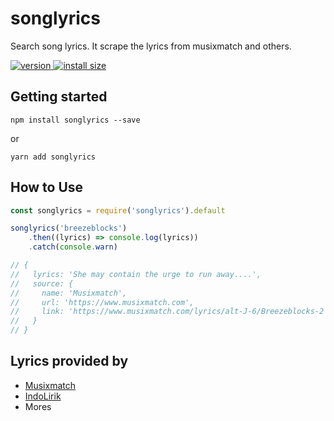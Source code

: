 # songlyrics

Search song lyrics. It scrape the lyrics from musixmatch and others.

<p>
  <a href="https://www.npmjs.com/package/songlyrics">
    <img src="https://img.shields.io/npm/v/songlyrics.svg" alt="version" />
  </a>
   <a href="https://packagephobia.now.sh/result?p=songlyrics">
    <img src="https://packagephobia.now.sh/badge?p=songlyrics" alt="install size" />
  </a>
</p>

## Getting started

```shell
npm install songlyrics --save
```

or

```shell
yarn add songlyrics
```

## How to Use

```js
const songlyrics = require('songlyrics').default

songlyrics('breezeblocks')
	.then((lyrics) => console.log(lyrics))
	.catch(console.warn)

// {
//   lyrics: 'She may contain the urge to run away....',
//   source: {
//     name: 'Musixmatch',
//     url: 'https://www.musixmatch.com',
//     link: 'https://www.musixmatch.com/lyrics/alt-J-6/Breezeblocks-2'
//   }
// }
```

## Lyrics provided by

- [Musixmatch](https://www.musixmatch.com)
- [IndoLirik](https://indolirik.jspinyin.net)
- Mores